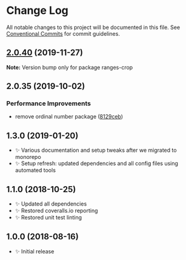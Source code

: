 # Change Log

All notable changes to this project will be documented in this file.
See [Conventional Commits](https://conventionalcommits.org) for commit guidelines.

## [2.0.40](https://gitlab.com/codsen/codsen/compare/ranges-crop@2.0.39...ranges-crop@2.0.40) (2019-11-27)

**Note:** Version bump only for package ranges-crop





## 2.0.35 (2019-10-02)

### Performance Improvements

- remove ordinal number package ([8129ceb](https://gitlab.com/codsen/codsen/commit/8129ceb))

## 1.3.0 (2019-01-20)

- ✨ Various documentation and setup tweaks after we migrated to monorepo
- ✨ Setup refresh: updated dependencies and all config files using automated tools

## 1.1.0 (2018-10-25)

- ✨ Updated all dependencies
- ✨ Restored coveralls.io reporting
- ✨ Restored unit test linting

## 1.0.0 (2018-08-16)

- ✨ Initial release
